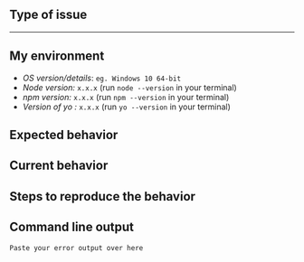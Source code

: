 <!--
Allo' allo'! 
Thanks for taking the time to submit an issue.
Please keep in mind, that GitHub issues are meant to be used for reporting bugs and to
request new features.

Use Stack Overflow for support: http://stackoverflow.com/questions/tagged/yeoman
Head over to our Discord (https://discord.gg/tKnYVm4k) and ask for help in its [`#help` channel](https://discord.com/channels/1326978160515879063/1327268999817334884) if you’re unsure if you ran into a bug or if you have any other question.

You would like to report a bug?
Use the search feature to ensure that the bug hasn't been reported before.
Please ensure to provide the following information to make sure we have all we need to address your issue.
-->

## Type of issue

<!-- Feature request or bug -->

<!-- Please delete the rest of the template in case of a feature request -->

----

## My environment

* *OS version/details*: `eg. Windows 10 64-bit`
* *Node version:* `x.x.x` (run `node --version` in your terminal)
* *npm version:* `x.x.x` (run `npm --version` in your terminal)
* *Version of yo :* `x.x.x` (run `yo --version` in your terminal)

## Expected behavior

<!-- Description over here -->

## Current behavior

<!-- Description over here -->

## Steps to reproduce the behavior

## Command line output

```
Paste your error output over here
```